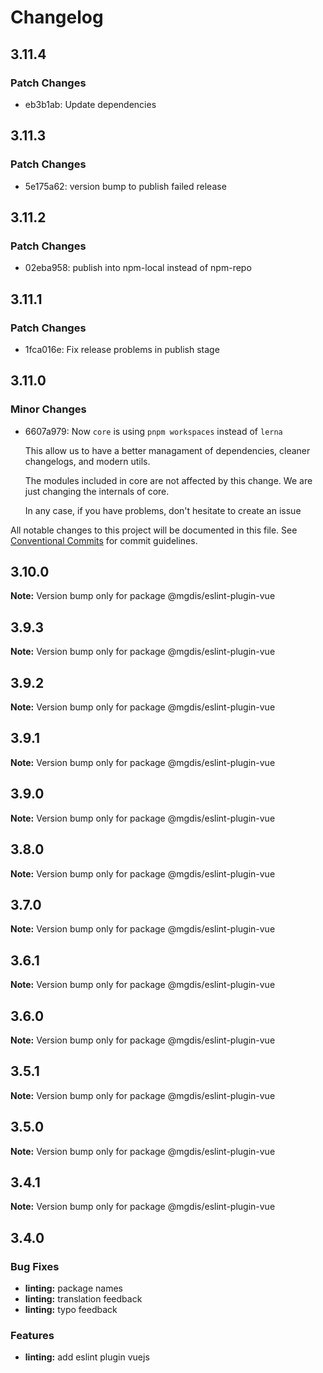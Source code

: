 # Changelog

## 3.11.4

### Patch Changes

- eb3b1ab: Update dependencies

## 3.11.3

### Patch Changes

- 5e175a62: version bump to publish failed release

## 3.11.2

### Patch Changes

- 02eba958: publish into npm-local instead of npm-repo

## 3.11.1

### Patch Changes

- 1fca016e: Fix release problems in publish stage

## 3.11.0

### Minor Changes

- 6607a979: Now `core` is using `pnpm workspaces` instead of `lerna`

  This allow us to have a better managament of dependencies, cleaner changelogs, and modern utils.

  The modules included in core are not affected by this change. We are just changing the internals of core.

  In any case, if you have problems, don't hesitate to create an issue

All notable changes to this project will be documented in this file.
See [Conventional Commits](https://conventionalcommits.org) for commit guidelines.

## 3.10.0

**Note:** Version bump only for package @mgdis/eslint-plugin-vue

## 3.9.3

**Note:** Version bump only for package @mgdis/eslint-plugin-vue

## 3.9.2

**Note:** Version bump only for package @mgdis/eslint-plugin-vue

## 3.9.1

**Note:** Version bump only for package @mgdis/eslint-plugin-vue

## 3.9.0

**Note:** Version bump only for package @mgdis/eslint-plugin-vue

## 3.8.0

**Note:** Version bump only for package @mgdis/eslint-plugin-vue

## 3.7.0

**Note:** Version bump only for package @mgdis/eslint-plugin-vue

## 3.6.1

**Note:** Version bump only for package @mgdis/eslint-plugin-vue

## 3.6.0

**Note:** Version bump only for package @mgdis/eslint-plugin-vue

## 3.5.1

**Note:** Version bump only for package @mgdis/eslint-plugin-vue

## 3.5.0

**Note:** Version bump only for package @mgdis/eslint-plugin-vue

## 3.4.1

**Note:** Version bump only for package @mgdis/eslint-plugin-vue

## 3.4.0

### Bug Fixes

- **linting:** package names
- **linting:** translation feedback
- **linting:** typo feedback

### Features

- **linting:** add eslint plugin vuejs
